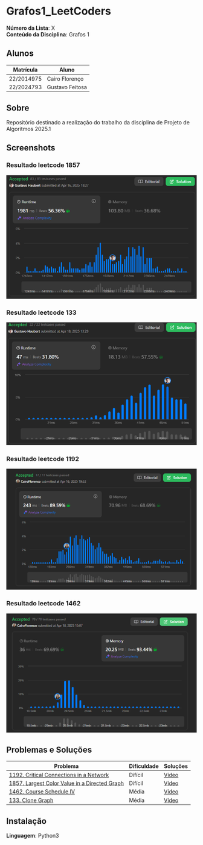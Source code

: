 # Grafos1_LeetCoders

**Número da Lista**: X<br>
**Conteúdo da Disciplina**: Grafos 1<br>

## Alunos
| Matrícula | Aluno |
| -- | -- |
| 22/2014975  |  Cairo Florenço |
| 22/2024793  |  Gustavo Feitosa |

## Sobre 
Repositório destinado a realização do trabalho da disciplina de Projeto de Algoritmos 2025.1

## Screenshots

### Resultado leetcode 1857
![Resultado leetcode 1857](Problemas/1857.%20Largest%20Color%20Value%20in%20a%20Directed%20Graph%20(hard)/Resultado1857.png)

### Resultado leetcode 133
![Resultado leetcode 133](Problemas/133.%20Clone%20Graph%20(Medium)/Resultado133.png)

### Resultado leetcode 1192

![Resultado leetcode 1192](Problemas/1192.%20Critical%20Connections%20in%20a%20Network%20(Hard)/Resultado1192.png)

### Resultado leetcode 1462

![Resultado leetcode 1462](Problemas/1462.%20Course%20Schedule%20IV%20(Medium)/Resultado1462.png)


## Problemas e Soluções
| Problema | Dificuldade | Soluções |
| -- | -- | -- |
| [1192. Critical Connections in a Network](https://leetcode.com/problems/critical-connections-in-a-network/description/?envType=problem-list-v2&envId=graph)  |  Difícil | [Vídeo](https://www.youtube.com/watch?v=bAjYYeplmxU) |
| [1857. Largest Color Value in a Directed Graph](https://leetcode.com/problems/largest-color-value-in-a-directed-graph/description/)  |  Difícil | [Vídeo](https://www.youtube.com/watch?v=a2eIIjUYhSE) |
| [1462. Course Schedule IV](https://leetcode.com/problems/course-schedule-iv/description/?envType=problem-list-v2&envId=graph)  |  Média | [Vídeo](https://www.youtube.com/watch?v=JNewCcKtBlE) |
| [133. Clone Graph](https://leetcode.com/problems/clone-graph/description/)  |  Média | [Vídeo](https://www.youtube.com/watch?v=A7kU40cRx38) |

## Instalação 
**Linguagem**: Python3<br>
